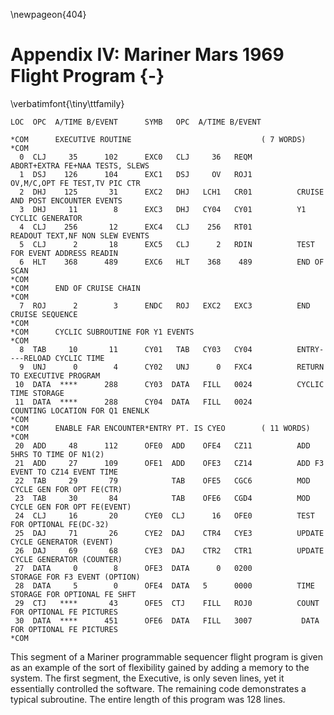 \newpageon{404}

# Appendix IV: Mariner Mars 1969 Flight Program {-}

\verbatimfont{\tiny\ttfamily}

~~~ {caption="Figure IV-1"}
LOC  OPC  A/TIME B/EVENT      SYMB   OPC  A/TIME B/EVENT

*COM      EXECUTIVE ROUTINE                             ( 7 WORDS)
*COM
  0  CLJ     35      102      EXC0   CLJ     36   REQM          ABORT+EXTRA FE+NAA TESTS, SLEWS
  1  DSJ    126      104      EXC1   DSJ     OV   ROJ1          OV,M/C,OPT FE TEST,TV PIC CTR
  2  DHJ    125       31      EXC2   DHJ   LCH1   CR01          CRUISE AND POST ENCOUNTER EVENTS
  3  DHJ     11        8      EXC3   DHJ   CY04   CY01          Y1 CYCLIC GENERATOR
  4  CLJ    256       12      EXC4   CLJ    256   RT01          READOUT TEXT,NF NON SLEW EVENTS
  5  CLJ      2       18      EXC5   CLJ      2   RDIN          TEST FOR EVENT ADDRESS READIN
  6  HLT    368      489      EXC6   HLT    368    489          END OF SCAN
*COM
*COM      END OF CRUISE CHAIN
*COM
  7  ROJ      2        3      ENDC   ROJ   EXC2   EXC3          END CRUISE SEQUENCE
*COM
*COM      CYCLIC SUBROUTINE FOR Y1 EVENTS
*COM
  8  TAB     10       11      CY01   TAB   CY03   CY04          ENTRY----RELOAD CYCLIC TIME
  9  UNJ      0        4      CY02   UNJ      0   FXC4          RETURN TO EXECUTIVE PROGRAM
 10  DATA  ****      288      CY03  DATA   FILL   0024          CYCLIC TIME STORAGE
 11  DATA  ****      288      CY04  DATA   FILL   0024          COUNTING LOCATION FOR Q1 ENENLK
*COM
*COM      ENABLE FAR ENCOUNTER*ENTRY PT. IS CYEO        ( 11 WORDS)
*COM
 20  ADD     48      112      OFE0  ADD    OFE4   CZ11          ADD 5HRS TO TIME OF N1(2)
 21  ADD     27      109      OFE1  ADD    OFE3   CZ14          ADD F3 EVENT TO CZ14 EVENT TIME
 22  TAB     29       79            TAB    OFE5   CGC6          MOD CYCLE GEN FOR OPT FE(CTR)
 23  TAB     30       84            TAB    OFE6   CGD4          MOD CYCLE GEN FOR OPT FE(EVENT)
 24  CLJ     16       20      CYE0  CLJ      16   OFE0          TEST FOR OPTIONAL FE(DC-32)
 25  DAJ     71       26      CYE2  DAJ    CTR4   CYE3          UPDATE CYCLE GENERATOR (EVENT)
 26  DAJ     69       68      CYE3  DAJ    CTR2   CTR1          UPDATE CYCLE GENERATOR (COUNTER)
 27  DATA     0        8      OFE3  DATA      0   0200          STORAGE FOR F3 EVENT (OPTION)
 28  DATA     5        0      OFE4  DATA   5      0000          TIME STORAGE FOR OPTIONAL FE SHFT
 29  CTJ   ****       43      OFE5  CTJ    FILL   ROJ0          COUNT FOR OPTIONAL FE PICTURES
 30  DATA  ****      451      OFE6  DATA   FILL   3007           DATA FOR OPTIONAL FE PICTURES
*COM
~~~

<!--
![**Figure IV-1**](images/p404.jpg)
-->

This segment of a Mariner programmable sequencer flight program is given
as an example of the sort of flexibility gained by adding a memory to
the system. The first segment, the Executive, is only seven lines, yet
it essentially controlled the software. The remaining code demonstrates
a typical subroutine. The entire length of this program was 128 lines.
